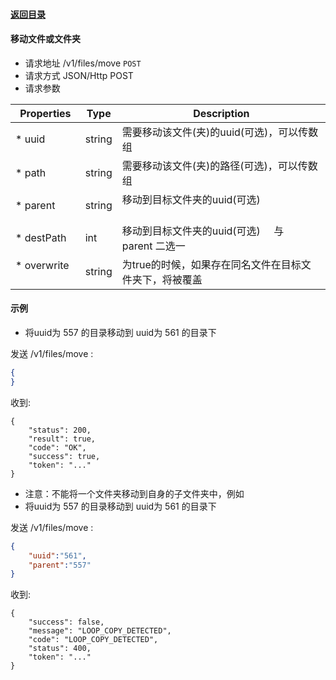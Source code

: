 #### [返回目录](../../)

#### 移动文件或文件夹

* 请求地址 /v1/files/move ```POST```
* 请求方式 JSON/Http POST
* 请求参数

| Properties     |  Type  | Description                                          |
|----------------|--------|------------------------------------------------------|
| * uuid         | string | 需要移动该文件(夹)的uuid(可选)，可以传数组                  |
| * path         | string | 需要移动该文件(夹)的路径(可选)，可以传数组                  |
| * parent       | string | 移动到目标文件夹的uuid(可选)                             |
| * destPath     | int    | 移动到目标文件夹的uuid(可选)     与parent 二选一           |
| * overwrite    | string | 为true的时候，如果存在同名文件在目标文件夹下，将被覆盖        |



#### 示例

* 将uuid为 557 的目录移动到 uuid为 561 的目录下

发送 /v1/files/move :
```json
{
}
```
收到:
```
{
    "status": 200,
    "result": true,
    "code": "OK",
    "success": true,
    "token": "..."
}
```

* 注意：不能将一个文件夹移动到自身的子文件夹中，例如
* 将uuid为 557 的目录移动到 uuid为 561 的目录下

发送 /v1/files/move :
```json
{
	"uuid":"561",
	"parent":"557"
}
```
收到:
```
{
    "success": false,
    "message": "LOOP_COPY_DETECTED",
    "code": "LOOP_COPY_DETECTED",
    "status": 400,
    "token": "..."
}
```
